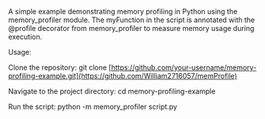 A simple example demonstrating memory profiling in Python using the memory_profiler module. 
The myFunction in the script is annotated with the @profile decorator from memory_profiler to measure memory usage during execution.

Usage:

Clone the repository:
git clone [https://github.com/your-username/memory-profiling-example.git](https://github.com/William2716057/memProfile)

Navigate to the project directory:
cd memory-profiling-example

Run the script:
python -m memory_profiler script.py
